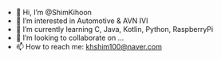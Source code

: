 - 👋 Hi, I’m @ShimKihoon
- 👀 I’m interested in Automotive & AVN IVI
- 🌱 I’m currently learning C, Java, Kotlin, Python, RaspberryPi
- 💞️ I’m looking to collaborate on ...
- 📫 How to reach me: khshim100@naver.com

<!---
ShimKihoon/ShimKihoon is a ✨ special ✨ repository because its `README.md` (this file) appears on your GitHub profile.
You can click the Preview link to take a look at your changes.
--->
